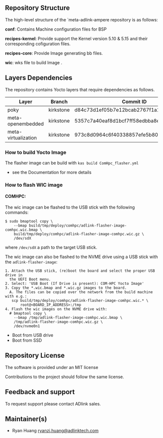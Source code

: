## Repository Structure

The high-level structure of the `meta-adlink-ampere repository is as follows:

**conf**: Contains Machine configuration files for BSP

**recipes-kernel**: Provide support the Kernel version 5.10 & 5.15 and their corresponding cofiguration files.

**recipes-core**: Provide Image generating bb files.

**wic**: wks file to build Image .

## Layers Dependencies

The repository contains Yocto layers that require dependencies as follows.

| Layer               | Branch    | Commit ID                                |
| ------------------- | --------- | ---------------------------------------- |
| poky                | kirkstone | d84c73d1ef05b7e12bcab2767f1a1f7a59ad17f2 |
| meta-openembedded   | kirkstone | 5357c7a40eaf8d1bcf7ff58edbba8e9527e40c7d |
| meta-virtualization | kirkstone | 973c8d0964c6f40338857efe5b8009b2f647d485 |

### How to build Yocto Image

The flasher image can be build with `kas build ComHpc_flasher.yml`

- see the Documentation for  more details

### How to flash WIC image

#### COMHPC:

The wic image can be flashed to the USB stick with the following commands:
```
$ sudo bmaptool copy \
    --bmap build/tmp/deploy/comhpc/adlink-flasher-image-comhpc.wic.bmap \
    build/tmp/deploy/comhpc/adlink-flasher-image-comhpc.wic.gz \
    /dev/sdX
```
where `/dev/sdX` a path to the target USB stick.

The wic image can also be flashed to the NVME drive using a USB stick with the
`adlink-flasher-image`:
```
1. Attach the USB stick, (re)boot the board and select the proper USB drive in
  the UEFI Boot menu.
2. Select: 'USB Boot (If Drive is present): COM-HPC Yocto Image'
3. Copy the *.wic.bmap and *.wic.gz images to the board.
  A. The files can be copied over the network from the build machine with e.g.:
   scp build/tmp/deploy/comhpc/adlink-flasher-image-comhpc.wic.* \
       root@<BOARD_IP_ADDRESS>:/tmp
4. Flash the wic images on the NVME drive with:
  # bmaptool copy \
    --bmap /tmp/adlink-flasher-image-comhpc.wic.bmap \
    /tmp/adlink-flasher-image-comhpc.wic.gz \
    /dev/nvme0n1
```
- Boot from USB drive
- Boot from SSD

## Repository License

The software is provided under an MIT license

Contributions to the project should follow the same license.

## Feedback and support

To request support please contact ADlink sales.

## Maintainer(s)

- Ryan Huang   [ryanzj.huang@adlinktech.com](mailto:ryanzj.huang@adlinktech.com)
